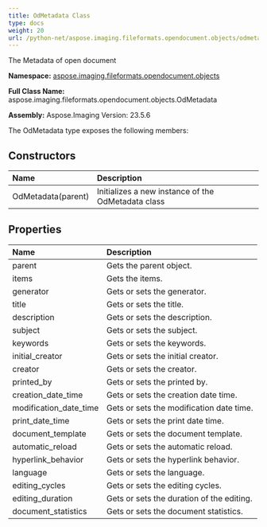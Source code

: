 ```yaml
---
title: OdMetadata Class
type: docs
weight: 20
url: /python-net/aspose.imaging.fileformats.opendocument.objects/odmetadata/
---
```


The Metadata of open document

**Namespace:** [aspose.imaging.fileformats.opendocument.objects](/imaging/python-net/aspose.imaging.fileformats.opendocument.objects/)

**Full Class Name:** aspose.imaging.fileformats.opendocument.objects.OdMetadata

**Assembly:**  Aspose.Imaging Version: 23.5.6

The OdMetadata type exposes the following members:
## **Constructors**
|**Name**|**Description**|
| :- | :- |
|OdMetadata(parent)|Initializes a new instance of the OdMetadata class|
## **Properties**
|**Name**|**Description**|
| :- | :- |
|parent|Gets the parent object.|
|items|Gets the items.|
|generator|Gets or sets the generator.|
|title|Gets or sets the title.|
|description|Gets or sets the description.|
|subject|Gets or sets the subject.|
|keywords|Gets or sets the keywords.|
|initial_creator|Gets or sets the initial creator.|
|creator|Gets or sets the creator.|
|printed_by|Gets or sets the printed by.|
|creation_date_time|Gets or sets the creation date time.|
|modification_date_time|Gets or sets the modification date time.|
|print_date_time|Gets or sets the print date time.|
|document_template|Gets or sets the document template.|
|automatic_reload|Gets or sets the automatic reload.|
|hyperlink_behavior|Gets or sets the hyperlink behavior.|
|language|Gets or sets the language.|
|editing_cycles|Gets or sets the editing cycles.|
|editing_duration|Gets or sets the duration of the editing.|
|document_statistics|Gets or sets the document statistics.|
